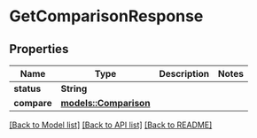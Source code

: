 # GetComparisonResponse

## Properties

Name | Type | Description | Notes
------------ | ------------- | ------------- | -------------
**status** | **String** |  | 
**compare** | [**models::Comparison**](Comparison.md) |  | 

[[Back to Model list]](../README.md#documentation-for-models) [[Back to API list]](../README.md#documentation-for-api-endpoints) [[Back to README]](../README.md)


